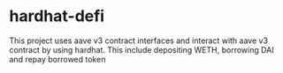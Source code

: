 # hardhat-defi
This project uses aave v3 contract interfaces and interact with aave v3 contract by using hardhat. This include depositing WETH, borrowing DAI and repay borrowed token

